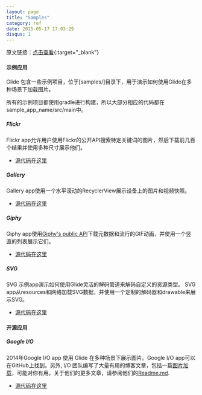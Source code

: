 ```yaml
---
layout: page
title: "Samples"
category: ref
date: 2015-05-17 17:03:29
disqus: 1
---
```


原文链接：[点击查看](http://bumptech.github.io/glide/ref/samples.html){:target="_blank"}

#### 示例应用
Glide 包含一些示例项目，位于[samples/]目录下，用于演示如何使用Glide在多种场景下加载图片。

所有的示例项目都使用gradle进行构建，所以大部分相应的代码都在 sample\_app\_name/src/main中。

##### Flickr
Flickr app允许用户使用Flickr的公开API搜索特定关键词的图片，然后下载前几百个结果并使用多种尺寸展示他们。

* [源代码在这里][2]

##### Gallery

Gallery app使用一个水平滚动的RecyclerView展示设备上的图片和视频快照。

* [源代码在这里][3]

##### Giphy
Giphy app使用[Giphy's public API][4]下载元数据和流行的GIF动画，并使用一个竖直的列表展示它们。

* [源代码在这里][5]

##### SVG
SVG 示例app演示如何使用Glide灵活的解码管道来解码自定义的资源类型。 SVG app从resources和网络加载SVG数据，并使用一个定制的解码器和drawable来展示SVG。

* [源代码在这里][6]

#### 开源应用

##### Google I/O
2014年Google I/O app 使用 Glide 在多种场景下展示图片。Google I/O app可以在GitHub上找到。另外, I/O 团队编写了大量有用的博客文章，包括一篇[图片加载][7]，可能对你有用。关于他们的更多文章，请参阅他们的[Readme.md][8].

* [源代码在这里][9]

[1]: https://github.com/bumptech/glide/tree/master/samples
[2]: https://github.com/bumptech/glide/tree/master/samples/flickr
[3]: https://github.com/bumptech/glide/tree/master/samples/gallery
[4]: https://api.giphy.com/
[5]: https://github.com/bumptech/glide/tree/master/samples/giphy
[6]: https://github.com/bumptech/glide/tree/master/samples/svg
[7]: https://github.com/google/iosched/blob/master/doc/IMAGES.md
[8]: https://github.com/google/iosched/blob/master/README.md#how-to-work-with-the-source
[9]: https://github.com/google/iosched



